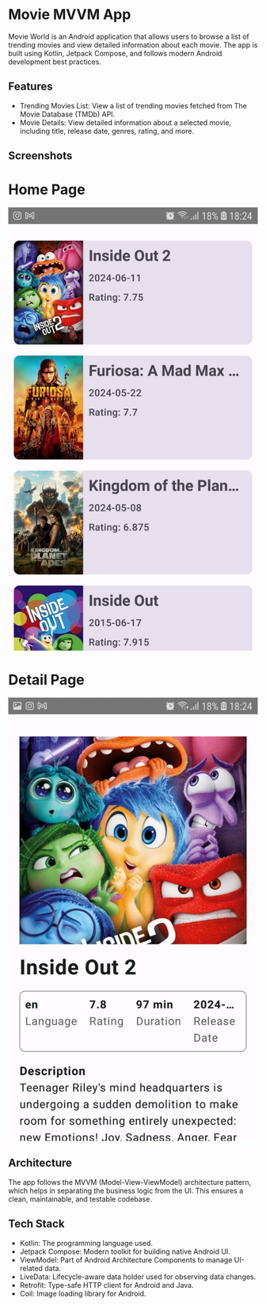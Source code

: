 # Movie MVVM App
Movie World is an Android application that allows users to browse a list of trending movies and view detailed information about each movie. The app is built using Kotlin, Jetpack Compose, and follows modern Android development best practices.

## Features

- Trending Movies List: View a list of trending movies fetched from The Movie Database (TMDb) API.
- Movie Details: View detailed information about a selected movie, including title, release date, genres, rating, and more.



## Screenshots

# Home Page

![hompage](1.jpg)

# Detail Page

![detail page](2.jpg)

## Architecture
The app follows the MVVM (Model-View-ViewModel) architecture pattern, which helps in separating the business logic from the UI. This ensures a clean, maintainable, and testable codebase.

## Tech Stack
- Kotlin: The programming language used.
- Jetpack Compose: Modern toolkit for building native Android UI.
- ViewModel: Part of Android Architecture Components to manage UI-related data.
- LiveData: Lifecycle-aware data holder used for observing data changes.
- Retrofit: Type-safe HTTP client for Android and Java.
- Coil: Image loading library for Android.
